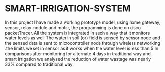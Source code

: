 # SMART-IRRIGATION-SYSTEM
In this project I have made a working prototype model, using   home gateway, sensor, relay module and motor, the programming is done on cisco packetTracer. All the system is integrated in such a way that it monitors water levels as well The water in soil (or) field is sensed by sensor node and the sensed data is sent to microcontroller node through wireless networking .the limits we set in sensor as it works when the water level is less than 5 In comparisons after monitoring for alternate 4 days in traditional way and smart irrigation we analysed the reduction of water wastage was nearly 33% compared to traditional way
